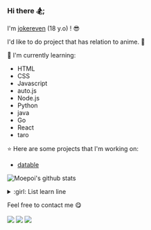 ### Hi there 🏂;

I'm [jokereven](http://zhou125disorder.icu/) (18 y.o) ! :sunglasses:

I'd like to do project that has relation to anime. :ghost:

:page_with_curl: I'm currently learning:
- HTML 
- CSS
- Javascript
- auto.js
- Node.js
- Python
- java
- Go
- React
- taro

:star: Here are some projects that I'm working on:
- [datable](https://gitee.com/jokereven/Database)

![Moepoi's github stats](https://bad-apple-github-readme.vercel.app/api?show_bg=1&username=jokereven)

<details>
<summary>:girl: List learn line</summary>
  

* [database](https://gitee.com/jokereven/Database)


</details>

Feel free to contact me :yum:
<br><br>
[<img src="https://img.shields.io/badge/Telegram-%40Moepoi-blue">](https://t.me/jokereven)
[<img src="https://img.shields.io/badge/LINE-Moepoi-brightgreen">](https://line.me/ti/p/~jokereven)
[<img src="https://img.shields.io/badge/Email-moe%40chocola.dev-orange">](mailto:zhou125disorder@163.com)
